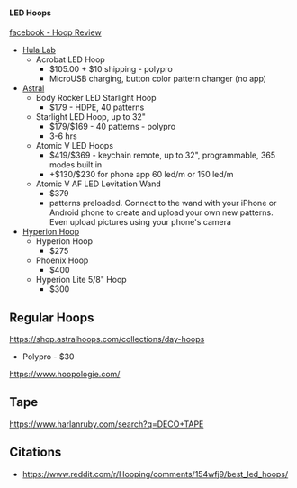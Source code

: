 #### LED Hoops 

[facebook - Hoop Review](https://www.facebook.com/groups/697737250316794/)


- [Hula Lab](https://www.hulalab.com/)
  - Acrobat LED Hoop
    - \$105.00 + $10 shipping - polypro
    - MicroUSB charging, button color pattern changer (no app)
- [Astral](https://shop.astralhoops.com/)
  - Body Rocker LED Starlight Hoop
    - \$179 - HDPE, 40 patterns
  - Starlight LED Hoop, up to 32"
    - \$179/$169 - 40 patterns - polypro
    - 3-6 hrs
  - Atomic V LED Hoops
    - \$419/$369 - keychain remote, up to 32", programmable, 365 modes built in
    - +\$130/$230 for phone app 60 led/m or 150 led/m
  - Atomic V AF LED Levitation Wand
    - $379
    - patterns preloaded.  Connect to the wand with your iPhone or Android phone to create and upload your own new patterns.  Even upload pictures using your phone's camera
- [Hyperion Hoop](https://www.hyperionhoop.com/shop/mtsp.php?paID=8&osCsid=RG0ozQESzKWYUvzIP-cCV1)
    - Hyperion Hoop 
        - $275
    - Phoenix Hoop
        - $400
    - Hyperion Lite 5/8" Hoop
        - $300

## Regular Hoops

https://shop.astralhoops.com/collections/day-hoops

- Polypro - $30

https://www.hoopologie.com/

## Tape

https://www.harlanruby.com/search?q=DECO+TAPE


## Citations

- https://www.reddit.com/r/Hooping/comments/154wfj9/best_led_hoops/
